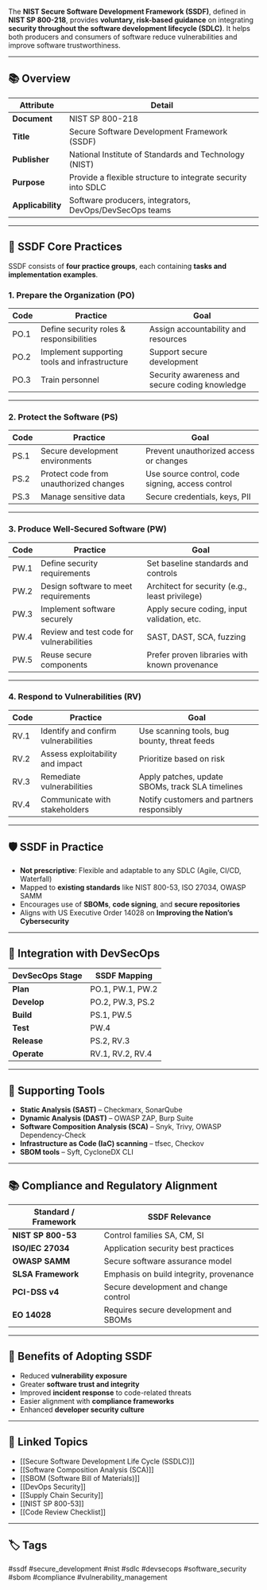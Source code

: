 The **NIST Secure Software Development Framework (SSDF)**, defined in **NIST SP 800-218**, provides **voluntary, risk-based guidance** on integrating **security throughout the software development lifecycle (SDLC)**. It helps both producers and consumers of software reduce vulnerabilities and improve software trustworthiness.

---

## 📚 Overview

| Attribute         | Detail                                                  |
|-------------------|----------------------------------------------------------|
| **Document**      | NIST SP 800-218                                          |
| **Title**         | Secure Software Development Framework (SSDF)            |
| **Publisher**     | National Institute of Standards and Technology (NIST)    |
| **Purpose**       | Provide a flexible structure to integrate security into SDLC |
| **Applicability** | Software producers, integrators, DevOps/DevSecOps teams |

---

## 🧱 SSDF Core Practices

SSDF consists of **four practice groups**, each containing **tasks and implementation examples**.

### 1. **Prepare the Organization (PO)**

| Code  | Practice                            | Goal                                              |
|-------|-------------------------------------|---------------------------------------------------|
| PO.1  | Define security roles & responsibilities | Assign accountability and resources             |
| PO.2  | Implement supporting tools and infrastructure | Support secure development                       |
| PO.3  | Train personnel                      | Security awareness and secure coding knowledge    |

---

### 2. **Protect the Software (PS)**

| Code  | Practice                            | Goal                                              |
|-------|-------------------------------------|---------------------------------------------------|
| PS.1  | Secure development environments     | Prevent unauthorized access or changes            |
| PS.2  | Protect code from unauthorized changes | Use source control, code signing, access control |
| PS.3  | Manage sensitive data               | Secure credentials, keys, PII                     |

---

### 3. **Produce Well-Secured Software (PW)**

| Code  | Practice                            | Goal                                              |
|-------|-------------------------------------|---------------------------------------------------|
| PW.1  | Define security requirements        | Set baseline standards and controls               |
| PW.2  | Design software to meet requirements| Architect for security (e.g., least privilege)    |
| PW.3  | Implement software securely         | Apply secure coding, input validation, etc.       |
| PW.4  | Review and test code for vulnerabilities | SAST, DAST, SCA, fuzzing                        |
| PW.5  | Reuse secure components             | Prefer proven libraries with known provenance     |

---

### 4. **Respond to Vulnerabilities (RV)**

| Code  | Practice                            | Goal                                              |
|-------|-------------------------------------|---------------------------------------------------|
| RV.1  | Identify and confirm vulnerabilities| Use scanning tools, bug bounty, threat feeds      |
| RV.2  | Assess exploitability and impact    | Prioritize based on risk                          |
| RV.3  | Remediate vulnerabilities           | Apply patches, update SBOMs, track SLA timelines  |
| RV.4  | Communicate with stakeholders       | Notify customers and partners responsibly         |

---

## 🛡️ SSDF in Practice

- **Not prescriptive**: Flexible and adaptable to any SDLC (Agile, CI/CD, Waterfall)
- Mapped to **existing standards** like NIST 800-53, ISO 27034, OWASP SAMM
- Encourages use of **SBOMs**, **code signing**, and **secure repositories**
- Aligns with US Executive Order 14028 on **Improving the Nation’s Cybersecurity**

---

## 🔗 Integration with DevSecOps

| DevSecOps Stage  | SSDF Mapping                                       |
|------------------|----------------------------------------------------|
| **Plan**         | PO.1, PW.1, PW.2                                   |
| **Develop**      | PO.2, PW.3, PS.2                                   |
| **Build**        | PS.1, PW.5                                         |
| **Test**         | PW.4                                               |
| **Release**      | PS.2, RV.3                                         |
| **Operate**      | RV.1, RV.2, RV.4                                   |

---

## 📄 Supporting Tools

- **Static Analysis (SAST)** – Checkmarx, SonarQube  
- **Dynamic Analysis (DAST)** – OWASP ZAP, Burp Suite  
- **Software Composition Analysis (SCA)** – Snyk, Trivy, OWASP Dependency-Check  
- **Infrastructure as Code (IaC) scanning** – tfsec, Checkov  
- **SBOM tools** – Syft, CycloneDX CLI

---

## 📚 Compliance and Regulatory Alignment

| Standard / Framework  | SSDF Relevance                              |
|------------------------|---------------------------------------------|
| **NIST SP 800-53**     | Control families SA, CM, SI                 |
| **ISO/IEC 27034**      | Application security best practices         |
| **OWASP SAMM**         | Secure software assurance model             |
| **SLSA Framework**     | Emphasis on build integrity, provenance     |
| **PCI-DSS v4**         | Secure development and change control       |
| **EO 14028**           | Requires secure development and SBOMs       |

---

## 🏁 Benefits of Adopting SSDF

- Reduced **vulnerability exposure**
- Greater **software trust and integrity**
- Improved **incident response** to code-related threats
- Easier alignment with **compliance frameworks**
- Enhanced **developer security culture**

---

## 🔗 Linked Topics

- [[Secure Software Development Life Cycle (SSDLC)]]
- [[Software Composition Analysis (SCA)]]
- [[SBOM (Software Bill of Materials)]]
- [[DevOps Security]]
- [[Supply Chain Security]]
- [[NIST SP 800-53]]
- [[Code Review Checklist]]

---

## 🏷 Tags

#ssdf #secure_development #nist #sdlc #devsecops #software_security #sbom #compliance #vulnerability_management
